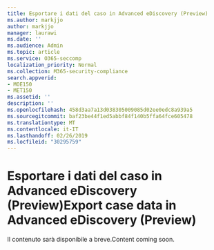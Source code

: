 ```yaml
---
title: Esportare i dati del caso in Advanced eDiscovery (Preview)
ms.author: markjjo
author: markjjo
manager: laurawi
ms.date: ''
ms.audience: Admin
ms.topic: article
ms.service: O365-seccomp
localization_priority: Normal
ms.collection: M365-security-compliance
search.appverid:
- MOE150
- MET150
ms.assetid: ''
description: ''
ms.openlocfilehash: 458d3aa7a13d038305009085d02ee0edc8a939a5
ms.sourcegitcommit: baf23be44f1ed5abbf84f140b5ffa64fce605478
ms.translationtype: MT
ms.contentlocale: it-IT
ms.lasthandoff: 02/26/2019
ms.locfileid: "30295759"
---
```

# <a name="export-case-data-in-advanced-ediscovery-preview"></a><span data-ttu-id="ba823-102">Esportare i dati del caso in Advanced eDiscovery (Preview)</span><span class="sxs-lookup"><span data-stu-id="ba823-102">Export case data in Advanced eDiscovery (Preview)</span></span>

<span data-ttu-id="ba823-103">Il contenuto sarà disponibile a breve.</span><span class="sxs-lookup"><span data-stu-id="ba823-103">Content coming soon.</span></span>